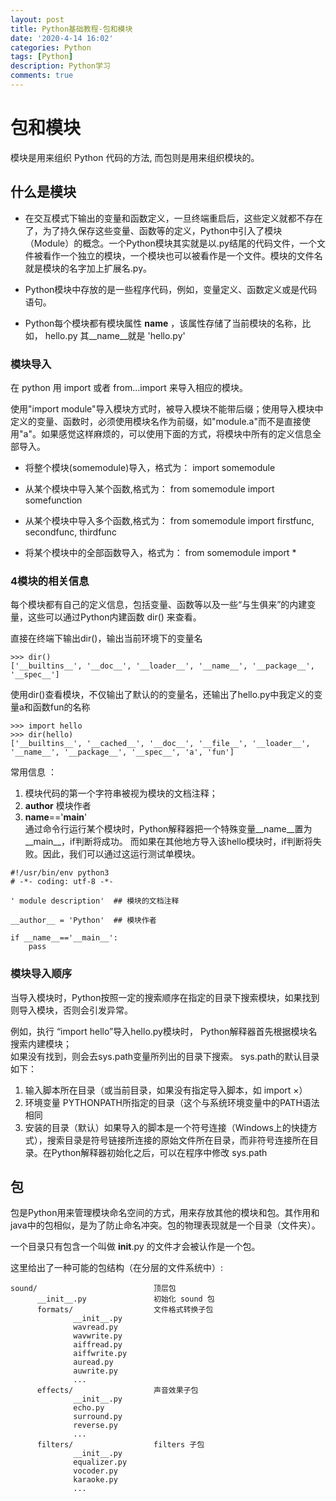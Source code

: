 ```yaml
---
layout: post
title: Python基础教程-包和模块
date: '2020-4-14 16:02'
categories: Python
tags: [Python]
description: Python学习
comments: true
---
```


# 包和模块

模块是用来组织 Python 代码的方法,  而包则是用来组织模块的。


## 什么是模块 
- 在交互模式下输出的变量和函数定义，一旦终端重启后，这些定义就都不存在了，为了持久保存这些变量、函数等的定义，Python中引入了模块（Module）的概念。一个Python模块其实就是以.py结尾的代码文件，一个文件被看作一个独立的模块，一个模块也可以被看作是一个文件。模块的文件名就是模块的名字加上扩展名.py。

- Python模块中存放的是一些程序代码，例如，变量定义、函数定义或是代码语句。

- Python每个模块都有模块属性 __name__ ，该属性存储了当前模块的名称，比如， hello.py 其__name__就是 'hello.py'

### 模块导入

在 python 用 import 或者 from...import 来导入相应的模块。

使用"import module"导入模块方式时，被导入模块不能带后缀；使用导入模块中定义的变量、函数时，必须使用模块名作为前缀，如"module.a"而不是直接使用"a"。如果感觉这样麻烦的，可以使用下面的方式，将模块中所有的定义信息全部导入。
  
- 将整个模块(somemodule)导入，格式为： import somemodule

- 从某个模块中导入某个函数,格式为： from somemodule import somefunction

- 从某个模块中导入多个函数,格式为： from somemodule import firstfunc, secondfunc, thirdfunc

- 将某个模块中的全部函数导入，格式为： from somemodule import *

### 4模块的相关信息

每个模块都有自己的定义信息，包括变量、函数等以及一些“与生俱来”的内建变量，这些可以通过Python内建函数 dir() 来查看。

直接在终端下输出dir()，输出当前环境下的变量名

```
>>> dir()  
['__builtins__', '__doc__', '__loader__', '__name__', '__package__', '__spec__']
```

使用dir()查看模块，不仅输出了默认的的变量名，还输出了hello.py中我定义的变量a和函数fun的名称


```
>>> import hello  
>>> dir(hello)  
['__builtins__', '__cached__', '__doc__', '__file__', '__loader__', '__name__', '__package__', '__spec__', 'a', 'fun']
```

常用信息 ： 

1. 模块代码的第一个字符串被视为模块的文档注释；
1. __author__ 模块作者
1. __name__=='__main__'  
通过命令行运行某个模块时，Python解释器把一个特殊变量__name__置为__main__，if判断将成功。
而如果在其他地方导入该hello模块时，if判断将失败。因此，我们可以通过这运行测试单模块。

```
#!/usr/bin/env python3
# -*- coding: utf-8 -*-

' module description'  ## 模块的文档注释

__author__ = 'Python'  ## 模块作者

if __name__=='__main__':
    pass
```


### 模块导入顺序
当导入模块时，Python按照一定的搜索顺序在指定的目录下搜索模块，如果找到则导入模块，否则会引发异常。

例如，执行 “import hello”导入hello.py模块时，
Python解释器首先根据模块名搜索内建模块；  
如果没有找到，则会去sys.path变量所列出的目录下搜索。
sys.path的默认目录如下：
1. 输入脚本所在目录（或当前目录，如果没有指定导入脚本，如 import ×）
1. 环境变量 PYTHONPATH所指定的目录（这个与系统环境变量中的PATH语法相同
1. 安装的目录（默认）如果导入的脚本是一个符号连接（Windows上的快捷方式），搜索目录是符号链接所连接的原始文件所在目录，而非符号连接所在目录。在Python解释器初始化之后，可以在程序中修改 sys.path

## 包

包是Python用来管理模块命名空间的方式，用来存放其他的模块和包。其作用和java中的包相似，是为了防止命名冲突。包的物理表现就是一个目录（文件夹）。

一个目录只有包含一个叫做 __init__.py 的文件才会被认作是一个包。

这里给出了一种可能的包结构（在分层的文件系统中）:

```
sound/                          顶层包
      __init__.py               初始化 sound 包
      formats/                  文件格式转换子包
              __init__.py
              wavread.py
              wavwrite.py
              aiffread.py
              aiffwrite.py
              auread.py
              auwrite.py
              ...
      effects/                  声音效果子包
              __init__.py
              echo.py
              surround.py
              reverse.py
              ...
      filters/                  filters 子包
              __init__.py
              equalizer.py
              vocoder.py
              karaoke.py
              ...
```


